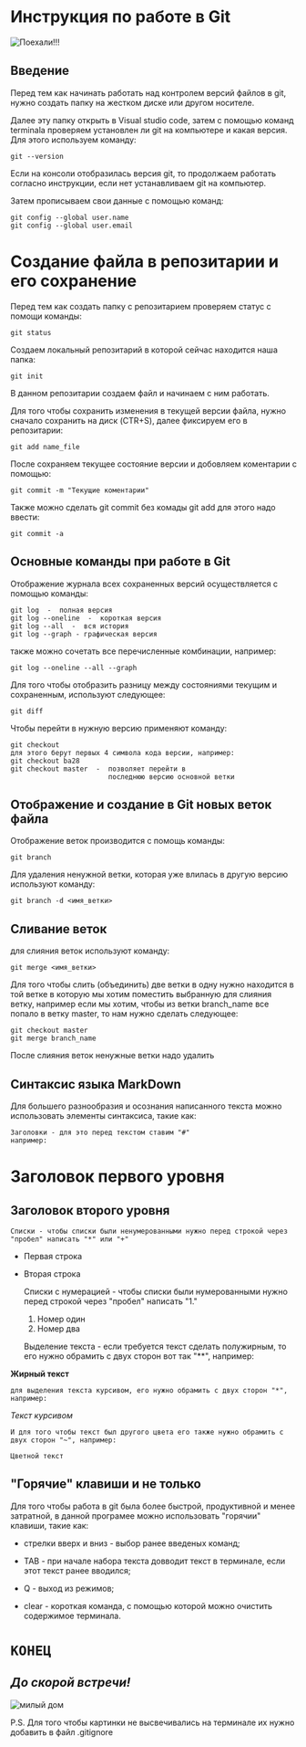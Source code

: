 # Инструкция по работе в Git

![Поехали!!!](3qtr.jpg)

## Введение

 Перед тем как начинать работать над контролем версий файлов в git, нужно создать папку на жестком диске или другом носителе.

Далее эту папку открыть в Visual studio code, затем с помощью команд terminala проверяем установлен ли git на компьютере и какая версия. Для этого используем команду:

    git --version

Если на консоли отобразилась версия git, то продолжаем работать согласно инструкции, если нет устанавливаем git на компьютер.

Затем прописываем свои данные с помощью команд:

    git config --global user.name
    git config --global user.email

# Создание файла в репозитарии и его сохранение

Перед тем как создать папку с репозитарием проверяем статус с помощи команды:

    git status

Создаем локальный репозитарий в которой сейчас находится наша папка:

    git init

В данном репозитарии создаем файл и начинаем с ним работать.

Для того чтобы сохранить изменения в текущей версии файла, нужно сначало сохранить на диск (CTR+S), далее фиксируем его в репозитарии:

    git add name_file

После сохраняем текущее состояние версии и добовляем коментарии с помощью:

    git commit -m "Текущие коментарии"

Также можно сделать git commit без комады git add для этого надо ввести:

    git commit -a

## Основные команды при работе в Git

Отображение журнала всех сохраненных версий осуществляется с помощью команды:

    git log  -  полная версия
    git log --oneline  -  короткая версия
    git log --all  -  вся история 
    git log --graph - графическая версия

также можно сочетать все перечисленные комбинации, например:

    git log --oneline --all --graph

Для того чтобы отобразить разницу между состояниями текущим и сохраненным, используют следующее:

    git diff

Чтобы перейти в нужную версию применяют команду:

    git checkout
    для этого берут первых 4 символа кода версии, например:
    git checkout ba28
    git checkout master  -  позволяет перейти в        
                            последнюю версию основной ветки

## Отображение и создание в Git новых веток файла

Отображение веток производится с помощь команды:

    git branch

Для удаления ненужной ветки, которая уже влилась в другую версию используют команду:

    git branch -d <имя_ветки>


## Сливание веток

 для слияния веток используют команду:

    git merge <имя_ветки>

Для того чтобы слить (объединить) две ветки в одну нужно находится в той ветке в которую мы хотим поместить выбранную для слияния ветку, например если мы хотим, чтобы из ветки branch_name все попало в ветку master, то нам нужно сделать следующее:

    git checkout master
    git merge branch_name
    
После слияния веток ненужные ветки надо удалить

## Синтаксис языка MarkDown

Для большего разнообразия и осознания написанного текста можно использовать элементы синтаксиса, такие как:

    Заголовки - для это перед текстом ставим "#"
    например:

# Заголовок первого уровня
## Заголовок второго уровня


    Списки - чтобы списки были ненумерованными нужно перед строкой через "пробел" написать "*" или "+"

* Первая строка

+ Вторая строка

    Списки с нумерацией - чтобы списки были нумерованными нужно перед строкой через "пробел" написать "1."

    1. Номер один
    2. Номер два


    Выделение текста - если требуется текст сделать полужирным, то его нужно обрамить с двух сторон вот так "**", например:

**Жирный текст**

    для выделения текста курсивом, его нужно обрамить с двух сторон "*", например:

*Текст курсивом*

    И для того чтобы текст был другого цвета его также нужно обрамить с двух сторон "~", например:

`Цветной текст`

## "Горячие" клавиши и не только

Для того чтобы работа в git была более быстрой, продуктивной и менее затратной, в данной програмее можно использовать "горячии"  клавиши, такие как:

* стрелки вверх и вниз - выбор ранее введеных команд;

* TAB - при начале набора текста довводит текст в терминале, если этот текст ранее вводился;

+ Q - выход из режимов;

+ clear - короткая команда, с помощью которой можно очистить содержимое терминала.

# **`КОНЕЦ`**

## *До скорой встречи!*

![милый дом](Home.jpg)

P.S. Для того чтобы картинки не высвечивались на терминале их нужно добавить в файл .gitignore
